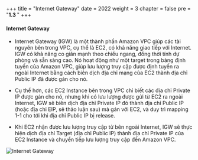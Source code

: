 +++
title = "Internet Gateway"
date = 2022
weight = 3
chapter = false
pre = "<b>1.3 </b>"
+++

#### Internet Gateway

- Internet Gateway (IGW) là một thành phần Amazon VPC giúp các tài nguyên bên trong VPC, cụ thể là EC2, có khả năng giao tiếp với Internet. IGW có khả năng co giãn mạnh theo chiều ngang, đồng thời tính dự phòng và sẵn sàng cao. Nó hoạt động như một target trong bảng định tuyến của Amazon VPC, giúp lưu lượng truy cập được định tuyến ra ngoài Internet bằng cách biên dịch địa chỉ mạng của EC2 thành địa chỉ Public IP đã được gán cho nó.  

- Cụ thể hơn, các EC2 Instance bên trong VPC chỉ biết các địa chỉ Private IP được gán cho nó, nhưng khi có lưu lượng được gửi từ EC2 ra ngoài Internet, IGW sẽ biên dịch địa chỉ Private IP đó thành địa chỉ Public IP (hoặc địa chỉ EIP, sẽ thảo luận sau) mà gán với EC2, và duy trì mapping 1-1 cho tới khi địa chỉ Public IP bị release. 

- Khi EC2 nhận được lưu lượng truy cập từ bên ngoài Internet, IGW sẽ thực hiện dịch địa chỉ Target (địa chỉ Public IP) thành địa chỉ Private IP của EC2 Instance và chuyển tiếp lưu lượng truy cập đến Amazon VPC.

![Internet Gateway](/images/architecture/igw.png?width=55pc)